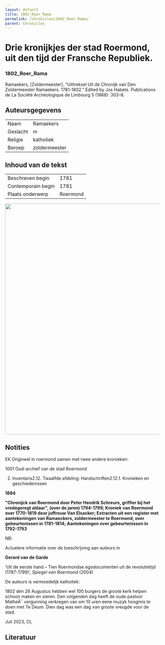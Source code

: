 ```yaml
---
layout: default
title: 1802_Roer_Rama
permalink: /chronicles/1802_Roer_Rama/
parent: Chronicles
--- 
```



# Drie kronijkjes der stad Roermond, uit den tijd der Fransche Republiek. 

### 1802_Roer_Rama 

Ramaekers, [Zoldermeester]. “Uittreksel Uit de Chronijk van Den Zoldermeester Ramaekers. 1781-1802.” Edited by Jos Habets. Publications de La Société Archéologique de Limbourg 5 (1868): 303–8. 

## Auteursgegevens 

| | | 
| --------------- | --------------- | 
| Naam |  Ramaekers | 
| Geslacht | m | 
| Religie | katholiek | 
| Beroep | zoldermeester | 

## Inhoud van de tekst 

| | | 
| --------------- | --------------- | 
| Beschreven begin | 1781 | 
| Contemporain begin | 1781 | 
| Plaats onderwerp | Roermond | 

[<img src="..\..\barplots_chronicles\1802_Roer_Rama.jpg" width="750"/>](..\..\barplots_chronicles\1802_Roer_Rama.jpg) 

## Notities 

EK Origineel in roermond samen met twee andere kronieken:

1001 Oud-archief van de stad Roermond

2. Inventaris2.12. Twaalfde afdeling: Handschriften2.12.1. Kronieken en geschiedenissen

**1884**

**"Chronijck van Roermond door Peter Hendrik Schreurs, griffier bij het
vredegeregt aldaar", (over de jaren) 1794-1799; Kroniek van Roermond over
1770-1819 door juffrouw Van Elsacker; Extracten uit een register met
aantekeningen van Ramaeckers, zoldermeester te Roermond, over gebeurtenissen
in 1781-1814; Aantekeningen over gebeurtenissen in 1792-1793**

NB:

Actuelere informatie over de toeschrijving aan auteurs in

**Gerard van de Garde**

‘Uit de eerste hand – Tien Roermondse egodocumenten uit de revolutietijd
(1787-1799)’, _Spiegel van Roermond_ (2004)



De auteurs is vermoedelijk katholiek:

1802 den 26 Augustus hebben wel 100 burgers de groote kerk helpen schoon maken
en sieren. Den volgenden dag heeft de oude pastoor MatheÃ¯ vergunning
verkregen van om 10 uren eene muzyk hoogmis te doen met Te Deum. Dien dag was
een dag van groote vreugde voor de stad.

Juli 2023, CL



## Literatuur 

